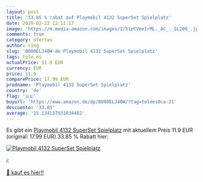 ```yaml
---
layout: post
title: '33.85 % rabat auf Playmobil 4132 SuperSet Spielplatz'
date: 2020-02-22 12:11:17
image: 'https://m.media-amazon.com/images/I/51eCVmeIrML._AC_._SL200_.jpg'
comments: true
category: ofertas
author: ring
slug: 'B000ELJ40W-de Playmobil 4132 SuperSet Spielplatz'
tags: tole.es
actualPrice: 11.9 EUR
currency: EUR
price: 11.9
comparePrice: 17.99 EUR
prodname: 'Playmobil 4132 SuperSet Spielplatz'
country: 'de'
flag: '🇩🇪'
buyurl: 'https://www.amazon.de/dp/B000ELJ40W/?tag=tolees0ca-21'
descuento: '33.85'
average: '15.134137931034482'
---
```


Es gibt ein [Playmobil 4132 SuperSet Spielplatz](https://www.amazon.de/dp/B000ELJ40W/?tag=tolees0ca-21) mit aktuellem Preis 11.9 EUR (original: 17.99 EUR) 33.85 % Rabatt hier:

[![Playmobil 4132 SuperSet Spielplatz](https://m.media-amazon.com/images/I/51eCVmeIrML._AC_._SL200_.jpg)](https://www.amazon.de/dp/B000ELJ40W/?tag=tolees0ca-21)

ℹ️:


[🛒 kauf es hier!!](https://www.amazon.de/dp/B000ELJ40W/?tag=tolees0ca-21)
